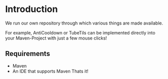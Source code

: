 # Introduction

We run our own repository through which various things are made available.

For example, AntiCooldown or TubeTils can be implemented directly into your Maven-Project with just a few mouse clicks!

## Requirements

- Maven
- An IDE that supports Maven
Thats it!
